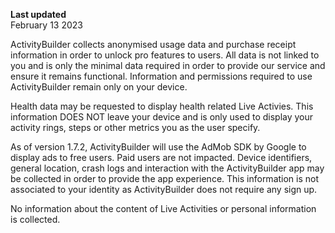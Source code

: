**Last updated**  
February 13 2023

ActivityBuilder collects anonymised usage data and purchase receipt information in order to unlock pro features to users. All data is not linked to you and is only the minimal data required in order to provide our service and ensure it remains functional. Information and permissions required to use ActivityBuilder remain only on your device.

Health data may be requested to display health related Live Activies. This information DOES NOT leave your device and is only used to display your activity rings, steps or other metrics you as the user specify.

As of version 1.7.2, ActivityBuilder will use the AdMob SDK by Google to display ads to free users. Paid users are not impacted.
Device identifiers, general location, crash logs and interaction with the ActivityBuilder app may be collected in order to provide the app experience. This information is not associated to your identity as ActivityBuilder does not require any sign up. 

No information about the content of Live Activities or personal information is collected.
